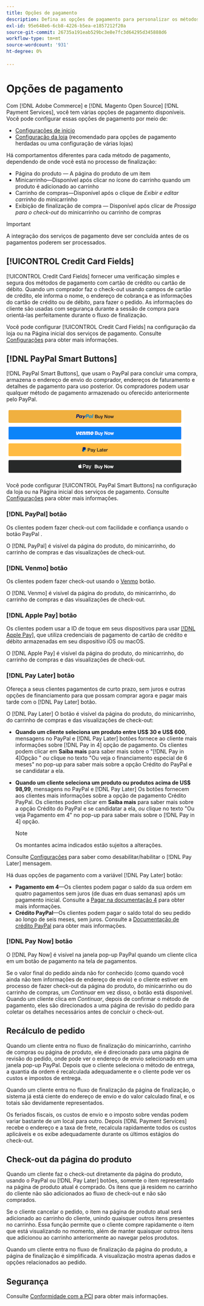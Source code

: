 ```yaml
---
title: Opções de pagamento
description: Defina as opções de pagamento para personalizar os métodos disponíveis para os clientes da loja.
exl-id: 95e648e6-6cb8-4226-b5ea-e1857212f20a
source-git-commit: 26735a191eab529bc3e8e7fc3d64295d345888d6
workflow-type: tm+mt
source-wordcount: '931'
ht-degree: 0%

---
```


# Opções de pagamento

Com [!DNL Adobe Commerce] e [!DNL Magento Open Source] [!DNL Payment Services], você tem várias opções de pagamento disponíveis. Você pode configurar essas opções de pagamento por meio de:

* [Configurações de início](payments-home.md)
* [Configuração da loja](configure-admin.md) (recomendado para opções de pagamento herdadas ou uma configuração de várias lojas)

Há comportamentos diferentes para cada método de pagamento, dependendo de onde você está no processo de finalização:

* Página do produto — A página do produto de um item
* Minicarrinho—Disponível após clicar no ícone do carrinho quando um produto é adicionado ao carrinho
* Carrinho de compras—Disponível após o clique de _Exibir e editar carrinho_ do minicarrinho
* Exibição de finalização de compra — Disponível após clicar de _Prossiga para o check-out_ do minicarrinho ou carrinho de compras

>[!IMPORTANT]
>
>A integração dos serviços de pagamento deve ser concluída antes de os pagamentos poderem ser processados.

## [!UICONTROL Credit Card Fields]

[!UICONTROL Credit Card Fields] fornecer uma verificação simples e segura dos métodos de pagamento com cartão de crédito ou cartão de débito. Quando um comprador faz o check-out usando campos de cartão de crédito, ele informa o nome, o endereço de cobrança e as informações do cartão de crédito ou de débito, para fazer o pedido. As informações do cliente são usadas com segurança durante a sessão de compra para orientá-las perfeitamente durante o fluxo de finalização.

Você pode configurar [!UICONTROL Credit Card Fields] na configuração da loja ou na Página inicial dos serviços de pagamento. Consulte [Configurações](settings.md#credit-card-fields) para obter mais informações.

## [!DNL PayPal Smart Buttons]

[!DNL PayPal Smart Buttons], que usam o PayPal para concluir uma compra, armazena o endereço de envio do comprador, endereços de faturamento e detalhes de pagamento para uso posterior. Os compradores podem usar qualquer método de pagamento armazenado ou oferecido anteriormente pelo PayPal.

![[!DNL PayPal Smart Buttons] opções](assets/buttons-md.png)

Você pode configurar [!UICONTROL PayPal Smart Buttons] na configuração da loja ou na Página inicial dos serviços de pagamento.  Consulte [Configurações](settings.md#payment-buttons) para obter mais informações.

### [!DNL PayPal] botão

Os clientes podem fazer check-out com facilidade e confiança usando o botão PayPal .

O [!DNL PayPal] é visível da página do produto, do minicarrinho, do carrinho de compras e das visualizações de check-out.

### [!DNL Venmo] botão

Os clientes podem fazer check-out usando o [Venmo](https://venmo.com/) botão.

O [!DNL Venmo] é visível da página do produto, do minicarrinho, do carrinho de compras e das visualizações de check-out.

### [!DNL Apple Pay] botão

Os clientes podem usar a ID de toque em seus dispositivos para usar [[!DNL Apple Pay]](https://www.apple.com/apple-pay/), que utiliza credenciais de pagamento de cartão de crédito e débito armazenadas em seu dispositivo iOS ou macOS.

O [!DNL Apple Pay] é visível da página do produto, do minicarrinho, do carrinho de compras e das visualizações de check-out.

### [!DNL Pay Later] botão

Ofereça a seus clientes pagamentos de curto prazo, sem juros e outras opções de financiamento para que possam comprar agora e pagar mais tarde com o [!DNL Pay Later] botão.

O [!DNL Pay Later] O botão é visível da página do produto, do minicarrinho, do carrinho de compras e das visualizações de check-out:

* **Quando um cliente seleciona um produto entre US$ 30 e US$ 600**, mensagens no PayPal e [!DNL Pay Later] botões fornece ao cliente mais informações sobre [!DNL Pay in 4] opção de pagamento. Os clientes podem clicar em **Saiba mais** para saber mais sobre o &quot;[!DNL Pay in 4]Opção &quot; _ou_ clique no texto &quot;Ou veja o financiamento especial de 6 meses&quot; no pop-up para saber mais sobre a opção Crédito do PayPal e se candidatar a ela.
* **Quando um cliente seleciona um produto ou produtos acima de US$ 98,99**, mensagens no PayPal e [!DNL Pay Later] Os botões fornecem aos clientes mais informações sobre a opção de pagamento Crédito PayPal. Os clientes podem clicar em **Saiba mais** para saber mais sobre a opção Crédito do PayPal e se candidatar a ela, _ou_ clique no texto &quot;Ou veja Pagamento em 4&quot; no pop-up para saber mais sobre o [!DNL Pay in 4] opção.

   >[!NOTE]
   >
   >Os montantes acima indicados estão sujeitos a alterações.

Consulte [Configurações](settings.md#payment-buttons) para saber como desabilitar/habilitar o [!DNL Pay Later] mensagem.

Há duas opções de pagamento com a variável [!DNL Pay Later] botão:

* **Pagamento em 4**—Os clientes podem pagar o saldo da sua ordem em quatro pagamentos sem juros (de duas em duas semanas) após um pagamento inicial. Consulte a [Pagar na documentação 4](https://www.paypal.com/us/digital-wallet/ways-to-pay/buy-now-pay-later) para obter mais informações.
* **Crédito PayPal**—Os clientes podem pagar o saldo total do seu pedido ao longo de seis meses, sem juros. Consulte a [Documentação de crédito PayPal](https://www.paypal.com/us/webapps/mpp/paypal-credit) para obter mais informações.

### [!DNL Pay Now] botão

O [!DNL Pay Now] é visível na janela pop-up PayPal quando um cliente clica em um botão de pagamento na tela de pagamentos.

Se o valor final do pedido ainda não for conhecido (como quando você ainda não tem informações de endereço de envio) e o cliente estiver em processo de fazer check-out da página do produto, do minicarrinho ou do carrinho de compras, um _Continuar_ em vez disso, o botão está disponível. Quando um cliente clica em _Continuar_, depois de confirmar o método de pagamento, eles são direcionados a uma página de revisão do pedido para coletar os detalhes necessários antes de concluir o check-out.

## Recálculo de pedido

Quando um cliente entra no fluxo de finalização do minicarrinho, carrinho de compras ou página de produto, ele é direcionado para uma página de revisão do pedido, onde pode ver o endereço de envio selecionado em uma janela pop-up PayPal. Depois que o cliente seleciona o método de entrega, a quantia da ordem é recalculada adequadamente e o cliente pode ver os custos e impostos de entrega.

Quando um cliente entra no fluxo de finalização da página de finalização, o sistema já está ciente do endereço de envio e do valor calculado final, e os totais são devidamente representados.

Os feriados fiscais, os custos de envio e o imposto sobre vendas podem variar bastante de um local para outro. Depois [!DNL Payment Services] recebe o endereço e a taxa de frete, recalcula rapidamente todos os custos aplicáveis e os exibe adequadamente durante os últimos estágios do check-out.

## Check-out da página do produto

Quando um cliente faz o check-out diretamente da página do produto, usando o PayPal ou [!DNL Pay Later] botões, somente o item representado na página de produto atual é comprado. Os itens que já residem no carrinho do cliente não são adicionados ao fluxo de check-out e não são comprados.

Se o cliente cancelar o pedido, o item na página de produto atual será adicionado ao carrinho do cliente, unindo quaisquer outros itens presentes no carrinho. Essa função permite que o cliente compre rapidamente o item que está visualizando no momento, além de manter quaisquer outros itens que adicionou ao carrinho anteriormente ao navegar pelos produtos.

Quando um cliente entra no fluxo de finalização da página do produto, a página de finalização é simplificada. A visualização mostra apenas dados e opções relacionados ao pedido.

## Segurança

Consulte [Conformidade com a PCI](security.md#pci-compliance) para obter mais informações.
